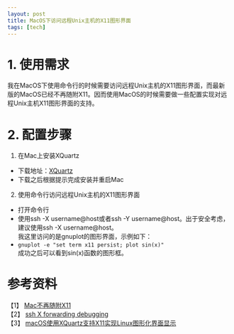 ```yaml
---
layout: post
title: MacOS下访问远程Unix主机的X11图形界面
tags: [tech]
---
```


# 1. 使用需求

我在MacOS下使用命令行的时候需要访问远程Unix主机的X11图形界面，而最新版的MacOS已经不再随附X11。因而使用MacOS的时候需要做一些配置实现对远程Unix主机X11图形界面的支持。

# 2. 配置步骤

1. 在Mac上安装XQuartz<br>
- 下载地址：[XQuartz](https://www.xquartz.org/)
- 下载之后根据提示完成安装并重启Mac

2. 使用命令行访问远程Unix主机的X11图形界面
- 打开命令行
- 使用ssh -X username@host或者ssh -Y username@host。出于安全考虑，建议使用ssh -X username@host。<br>
我这里访问的是gnuplot的图形界面，示例如下：
- `gnuplot -e "set term x11 persist; plot sin(x)"`<br>
成功之后可以看到sin(x)函数的图形框。

# 参考资料

【1】 [Mac不再随附X11](https://support.apple.com/zh-cn/100724)<br>
【2】 [ssh X forwarding debugging](https://www.xquartz.org/FAQs.html)<br>
【3】 [macOS使用XQuartz支持X11实现Linux图形化界面显示](https://wsgzao.github.io/post/x11/)
